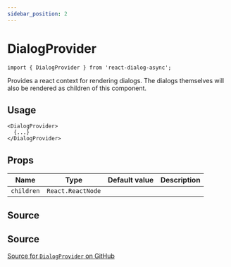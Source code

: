 ```yaml
---
sidebar_position: 2
---
```


# DialogProvider
```tsx
import { DialogProvider } from 'react-dialog-async';
```
Provides a react context for rendering dialogs. The dialogs themselves will also be rendered as children of this component.

## Usage
```tsx
<DialogProvider>
  {...}
</DialogProvider>
```

## Props

| Name       | Type              | Default value | Description |
|------------|-------------------|---------------|-------------|
| `children` | `React.ReactNode` |               |             |

## Source
## Source
[Source for `DialogProvider` on GitHub](https://github.com/a16n-dev/react-dialog-async/blob/main/src/DialogProvider/DialogProvider.tsx)
